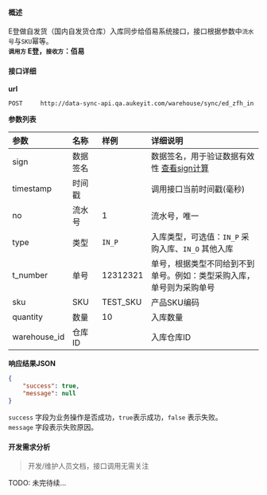 #### 概述
E登做自发货（国内自发货仓库）入库同步给佰易系统接口，接口根据参数中`流水号`与`SKU`幂等。<br />
__`调用方` E登，`接收方`：佰易__

#### 接口详细

__url__

```text
POST     http://data-sync-api.qa.aukeyit.com/warehouse/sync/ed_zfh_in
```

__参数列表__

| 参数          | 名称     | 样例      | 详细说明                                                      |
|:-------------|:--------|:---------|:-------------------------------------------------------------|
| sign         | 数据签名 |          | 数据签名，用于验证数据有效性 [查看sign计算](/modules/data-init/sign_build)                                     |
| timestamp    | 时间戳   |          | 调用接口当前时间戳(毫秒)                                        |
| no           | 流水号   | 1        | 流水号，唯一                                                   |
| type         | 类型     | `IN_P`   | 入库类型，可选值：`IN_P` 采购入库、`IN_O` 其他入库                |
| t_number     | 单号     | 12312321 | 单号，根据类型不同给到不到单号。例如：类型采购入库，单号则为采购单号  |
| sku          | SKU     | TEST_SKU | 产品SKU编码                                                   |
| quantity     | 数量     | 10       | 入库数量                                                      |
| warehouse_id | 仓库ID   |          | 入库仓库ID                                                  |

__响应结果JSON__

```json
{
    "success": true,
    "message": null
}
```
`success` 字段为业务操作是否成功，`true`表示成功，`false` 表示失败。 <br />
`message` 字段表示失败原因。


#### 开发需求分析
> 开发/维护人员文档，接口调用无需关注

TODO: 未完待续...